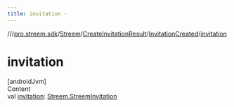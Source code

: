 ```yaml
---
title: invitation -
---
```

//[<root>](../../../../../index.md)/[pro.streem.sdk](../../../index.md)/[Streem](../../index.md)/[CreateInvitationResult](../index.md)/[InvitationCreated](index.md)/[invitation](invitation.md)



# invitation  
[androidJvm]  
Content  
val [invitation](invitation.md): [Streem.StreemInvitation](../../-streem-invitation/index.md)  



